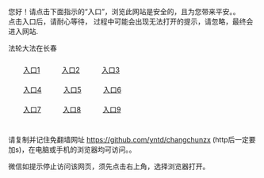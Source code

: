 您好！请点击下面指示的“入口”，浏览此网站是安全的，且为您带来平安。。 <br/>
点击入口后，请耐心等待， 过程中可能会出现无法打开的提示，请忽略，最终会进入网站. </br>

法轮大法在长春<br/>
<div style="padding:10px"><a style="margin:20px" target="_blank" href="https://d1pfcsg2alfozw.cloudfront.net/2Qpsp?jssse" id="ccLink1" rel="nofollow">入口1</a> <a target="_blank" style="margin:20px" href="https://d1wba4ydcu5zi3.cloudfront.net/2Qpsp?ohvpbyi" id="ccLink2" rel="nofollow">入口2</a> <a style="margin:20px" target="_blank" href="https://d3r0kpt7yp1t2u.cloudfront.net/2Qpsp?nzpcpwk" id="ccLink3" rel="nofollow">入口3</a></div>

<div style="padding:10px" ><a style="margin:20px" target="_blank" href="https://d1pfcsg2alfozw.cloudfront.net/2Qpsp?jssse" id="ccLink4" rel="nofollow">入口4</a> <a style="margin:20px" href="https://d1wba4ydcu5zi3.cloudfront.net/2Qpsp?ohvpbyi" target="_blank" id="ccLink5" rel="nofollow">入口5</a> <a style="margin:20px" href="https://d3r0kpt7yp1t2u.cloudfront.net/2Qpsp?nzpcpwk" target="_blank" id="ccLink6" rel="nofollow">入口6</a></div>

<div style="padding:10px"><a style="margin:20px" target="_blank" href="https://d1pfcsg2alfozw.cloudfront.net/2Qpsp?jssse" id="ccLink7" rel="nofollow">入口7</a> <a style="margin:20px" href="https://d1wba4ydcu5zi3.cloudfront.net/2Qpsp?ohvpbyi" target="_blank" id="ccLink8" rel="nofollow">入口8</a> <a style="margin:20px" target="_blank" href="https://d3r0kpt7yp1t2u.cloudfront.net/2Qpsp?nzpcpwk" id="ccLink9" rel="nofollow">入口9</a></div>

<br/>



请复制并记住免翻墙网址 https://github.com/yntd/changchunzx (http后一定要加s)，在电脑或手机的浏览器均可访问。。<br/>

微信如提示停止访问该网页，须先点击右上角，选择浏览器打开。
